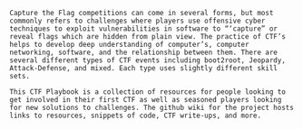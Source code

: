     Capture the Flag competitions can come in several forms, but most commonly refers to challenges where players use offensive cyber techniques to exploit vulnerabilities in software to “‘capture” or reveal flags which are hidden from plain view. The practice of CTF’s helps to develop deep understanding of computer’s, computer networking, software, and the relationship between them. There are several different types of CTF events including boot2root, Jeopardy, Attack-Defense, and mixed. Each type uses slightly different skill sets. 

    This CTF Playbook is a collection of resources for people looking to get involved in their first CTF as well as seasoned players looking for new solutions to challenges. The github wiki for the project hosts links to resources, snippets of code, CTF write-ups, and more. 